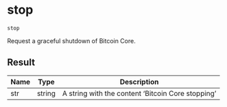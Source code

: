 # stop

`stop`

Request a graceful shutdown of Bitcoin Core.

## Result

| Name | Type   | Description                                       |
| ---- | ------ | ------------------------------------------------- |
| str  | string | A string with the content ‘Bitcoin Core stopping’ |